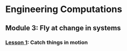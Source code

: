 # Engineering Computations


## Module 3: Fly at change in systems

### [Lesson 1](http://go.gwu.edu/engcomp3lesson1): Catch things in motion

